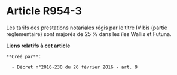 # Article R954-3

Les tarifs des prestations notariales régis par le titre IV bis (partie  réglementaire) sont majorés de 25 % dans les îles
Wallis et Futuna.

**Liens relatifs à cet article**

	**Créé par**:

	  - Décret n°2016-230 du 26 février 2016 - art. 9
